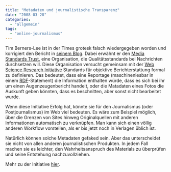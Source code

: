 ```yaml
---
title: "Metadaten und journalistische Transparenz"
date: "2008-03-28"
categories: 
  - "allgemein"
tags: 
  - "online-journalismus"
---
```


Tim Berners-Lee ist in der Times grotesk falsch wiedergegeben worden und korrigiert den Bericht in [seinem Blog](http://dig.csail.mit.edu/breadcrumbs/node/232 "Semantic Web in the news | Decentralized Information Group (DIG) Breadcrumbs"). Dabei erwähnt er den [Media Standards Trust](http://www.mediastandardstrust.org/home.aspx "Media Standards Trust | Website Relaunch"), eine Organisation, die Qualitätsstandards bei Nachrichten durchsetzen will. Diese Organisation versucht gemeinsam mit der [Web Science Research Initiative](http://webscience.org/ "Creating a Science of the Web | Web Science Research Initiative") Standards für objektive Berichterstattung formal zu definieren. Das bedeutet, dass eine Reportage (maschinenlesbar in einem [RDF](http://de.wikipedia.org/wiki/Resource_Description_Framework "Resource Description Framework – Wikipedia")\-Statement) die Information enthalten würde, dass es sich bei ihr um einen Augenzeugenbericht handelt, oder die Matadaten eines Fotos die Auskunft geben könnten, dass es beschnitten, aber sonst nicht bearbeitet wurde.

Wenn diese Initiative Erfolg hat, könnte sie für den Journalismus (oder Postjournalismus) im Web viel bedeuten. Es wäre zum Beispiel möglich, über die Grenzen von Sites hinweg Originalquellen mit anderen Informationen automatisch zu verknüpfen. Man kann sich einen völlig anderen Workflow vorstellen, als er bis jetzt noch in Verlagen üblich ist.

Natürlich können solche Metadaten gefaked sein. Aber das unterscheidet sie nicht von allen anderen journalistischen Produkten. In jedem Fall machen sie es leichter, den Wahrheitsanspruch des Materials zu überprüfen und seine Entstehung nachzuvollziehen.

Mehr zu der Initiative [hier](http://www.mediastandardstrust.org/medianews/newsdetails.aspx?sid=8188 "Media Standards Trust | MST news initiative receives major grant from MacArthur Foundation").

